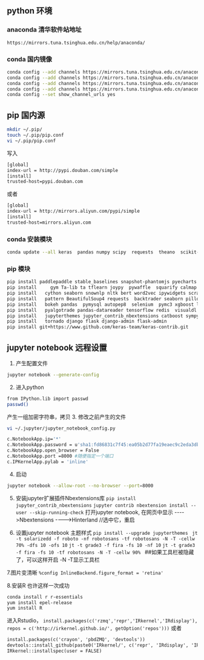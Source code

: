 
## python 环境

### anaconda 清华软件站地址

`https://mirrors.tuna.tsinghua.edu.cn/help/anaconda/`

### conda 国内镜像
```bash
conda config --add channels https://mirrors.tuna.tsinghua.edu.cn/anaconda/pkgs/free/
conda config --add channels https://mirrors.tuna.tsinghua.edu.cn/anaconda/cloud/conda-forge 
conda config --add channels https://mirrors.tuna.tsinghua.edu.cn/anaconda/cloud/msys2/
conda config --add channels https://mirrors.tuna.tsinghua.edu.cn/anaconda/cloud/pytorch/
conda config --set show_channel_urls yes
```


## pip 国内源
```bash
mkdir ~/.pip/
touch ~/.pip/pip.conf
vi ~/.pip/pip.conf
```
写入
```bash
[global]
index-url = http://pypi.douban.com/simple
[install]
trusted-host=pypi.douban.com
```
或者
```bash
[global]
index-url = http://mirrors.aliyun.com/pypi/simple
[install]
trusted-host=mirrors.aliyun.com
```

### conda 安装模块
```bash
conda update --all keras  pandas numpy scipy  requests  theano  scikit-learn bcolz mysqlclient clang llvm line_profiler  
```

### pip 模块

```bash
pip install paddlepaddle stable_baselines snapshot-phantomjs pyecharts torch
pip install 	gym Ta-lib ta tflearn joypy  pywaffle  squarify calmap  bs4 urllib3 backtrader 
pip install   cython seaborn snownlp nltk bert word2vec ipywidgets scrapy jieba tushare baostock openpyxl 
pip install   pattern BeautifulSoup4 requests  backtrader seaborn pillow statsmodels keras scikit-Learn  
pip install   bokeh pandas  pymysql autopep8  selenium  pymc3 xgboost lightgbm autopep8 yapf
pip install   pyalgotrade pandas-datareader tensorflow redis  visualdl  superset alphalens statsmodels pyecharts 
pip install   jupyterthemes jupyter_contrib_nbextensions catboost sympy better_exceptions  optuna
pip install   tornado django flask django-admin flask-admin 
pip install git+https://www.github.com/keras-team/keras-contrib.git
```

## jupyter notebook 远程设置

1. 产生配置文件
```bash
jupyter notebook --generate-config
```

2. 进入python
```bash
from IPython.lib import passwd
passwd()
```


产生一组加密字符串，拷贝
3. 修改之前产生的文件
```bash
vi ~/.jupyter/jupyter_notebook_config.py
```

```bash
c.NotebookApp.ip='*'
c.NotebookApp.password = u'sha1:fd86831c7f45:ea05b2d77fa19eaec9c2eda3db5a8d8a4303xxxxx'
c.NotebookApp.open_browser = False
c.NotebookApp.port =8000 #随便指定一个端口
c.IPKernelApp.pylab = 'inline'
```
4. 启动
```bash
jupyter notebook --allow-root --no-browser --port=8000
```
  
5. 安装jupyter扩展插件Nbextensions库
`pip install jupyter_contrib_nbextensions`
`jupyter contrib nbextension install --user --skip-running-check`
打开jupyter notebook, 在网页中显示
---->Nbextensions
---->Hinterland //选中它，重启

6. 设置jupyter notebook 主题样式
`pip install --upgrade jupyterthemes`
` jt -t solarizedd -f roboto -nf robotosans -tf robotosans -N -T -cellw 70% -dfs 10 -ofs 10`
`jt -t grade3 -f fira -fs 10 -nf 10`
`jt -t grade3  -f fira -fs 10 -tf robotosans -N -T -cellw 90% `
##如果工具栏被隐藏了，可以这样开启
-N -T显示工具栏

7.图片变清晰
`%config InlineBackend.figure_format = 'retina'`

8.安装R
也许这样一次成功
```bash
conda install r r-essentials 
yum install epel-release
yum install R
```
进入Rstudio，
`install.packages(c('rzmq','repr','IRkernel','IRdisplay'), repos = c('http://irkernel.github.io/', getOption('repos')))`
或者
```tk
install.packages(c('crayon', 'pbdZMQ', 'devtools'))
devtools::install_github(paste0('IRkernel/', c('repr', 'IRdisplay', 'IRkernel')))
IRkernel::installspec(user = FALSE)
```
